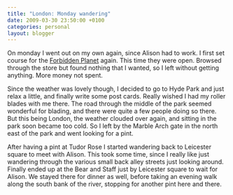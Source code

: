 ```yaml
---
title: "London: Monday wandering"
date: 2009-03-30 23:50:00 +0100
categories: personal
layout: blogger
---
```


On monday I went out on my own again, since Alison had to work. I first set
course for the [Forbidden Planet](http://www.forbiddenplanet.co.uk/) again. This
time they were open. Browsed through the store but found nothing that I wanted,
so I left without getting anything. More money not spent.

Since the weather was lovely though, I decided to go to Hyde Park and just relax
a little, and finally write some post cards. Really wished I had my roller
blades with me there. The road through the middle of the park seemed wonderful
for blading, and there were quite a few people doing so there. But this being
London, the weather clouded over again, and sitting in the park soon became too
cold. So I left by the Marble Arch gate in the north east of the park and went
looking for a pint.

After having a pint at Tudor Rose I started wandering back to Leicester square
to meet with Alison. This took some time, since I really like just wandering
through the various small back alley streets just looking around. Finally ended
up at the Bear and Staff just by Leicester square to wait for Alison. We stayed
there for dinner as well, before taking an evening walk along the south bank of
the river, stopping for another pint here and there.
